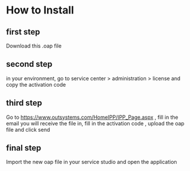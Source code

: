 # How to Install
## first step
Download this .oap file

## second step

in your environment, go to service center > administration > license and copy the activation code

## third step
Go to https://www.outsystems.com/HomeIPP/IPP_Page.aspx , fill in the email you will receive the file in, fill in the activation code , upload the oap file and click send

## final step

Import the new oap file in your service studio and open the application
